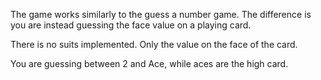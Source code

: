 The game works similarly to the guess a number game. The difference is you are
instead guessing the face value on a playing card.

There is no suits implemented. Only the value on the face of the card.

You are guessing between 2 and Ace, while aces are the high card.
